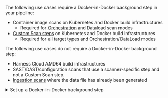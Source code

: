The following use cases require a Docker-in-Docker background step in your pipeline:
- Container image scans on Kubernetes and Docker build infrastructures
  - Required for [Orchestration](/docs/security-testing-orchestration/use-sto/orchestrate-and-ingest/run-an-orchestrated-scan-in-sto) and Dataload scan modes
- [Custom Scan steps](/docs/security-testing-orchestration/sto-techref-category/custom-scan-reference) on Kubernetes and Docker build infrastructures
  - Required for all target types and Orchestration/DataLoad modes

The following use cases do not require a Docker-in-Docker background step:
- Harness Cloud AMD64 build infrastructures
- SAST/DAST/configuration scans that use a scanner-specific step and not a Custom Scan step.
- [Ingestion scans](/docs/security-testing-orchestration/use-sto/orchestrate-and-ingest/ingest-scan-results-into-an-sto-pipeline) where the data file has already been generated

<details>
<summary>Set up a Docker-in-Docker background step</summary>

1. Go to the stage where you want to run the scan.

2. In **Overview**, add the shared path `/var/run`.

2. In **Execution**, do the following:

    1. Click **Add Step** and then choose **Background**.
    2. Configure the Background step as follows:
       1. Dependency Name = `dind`
       2. Container Registry = The Docker connector to download the DinD image. If you don't have one defined, go to [Docker connector settings reference](/docs/platform/connectors/cloud-providers/ref-cloud-providers/docker-registry-connector-settings-reference).
       3. Image = `docker:dind`
       4. Under **Entry Point**, add the following: `dockerd` 
          
          In most cases, using `dockerd` is a faster and more secure way to set up the background step. For more information, go to the **TLS** section in the [Docker quick reference](https://hub.docker.com/_/docker).

          If the DinD service doesn't start with `dockerd`, clear the **Entry Point** field and then run the pipeline again. This starts the service with the default [entry point](https://docs.docker.com/engine/reference/run/#entrypoint-default-command-to-execute-at-runtime).

       5. Under **Additional Configuration**, select the **Privileged** checkbox.



import Tabs from '@theme/Tabs';
import TabItem from '@theme/TabItem';


<Tabs>
  <TabItem value="Visual" label="Visual setup" default>

import set_up_harness_25 from '/docs/security-testing-orchestration/get-started/static/set-up-harness-for-sto-25.png'

<img src={set_up_harness_25} alt="Configure the background step" height="50%" width="50%" />



</TabItem>
<TabItem value="YAML" label="YAML setup" default>


Add a Background step to your pipeline and set it up as follows:

```yaml
- step:
   type: Background
   name: background-dind-service
   identifier: Background_1
   spec:
      connectorRef: CONTAINER_IMAGE_REGISTRY_CONNECTOR
      image: docker:dind
      shell: Sh
      entrypoint:
         - dockerd
      privileged: true
```


</TabItem>
</Tabs>


</details>
